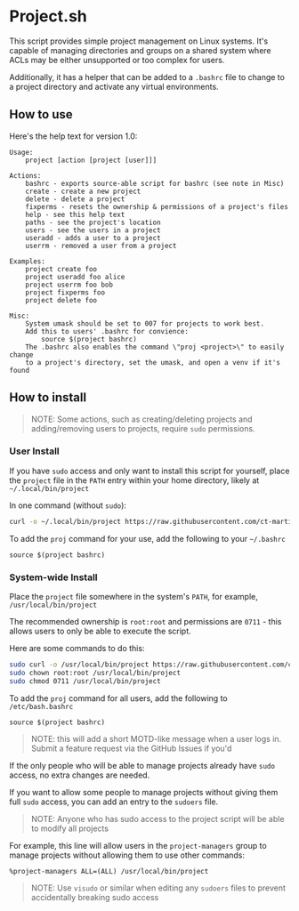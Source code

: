 # Project.sh

This script provides simple project management on Linux systems.
It's capable of managing directories and groups on a shared system where ACLs may be either unsupported or too complex for users.

Additionally, it has a helper that can be added to a `.bashrc` file to change to a project directory and activate any virtual environments.

## How to use

Here's the help text for version 1.0:

```
Usage:
    project [action [project [user]]]

Actions:
    bashrc - exports source-able script for bashrc (see note in Misc)
    create - create a new project
    delete - delete a project
    fixperms - resets the ownership & permissions of a project's files
    help - see this help text
    paths - see the project's location
    users - see the users in a project
    useradd - adds a user to a project
    userrm - removed a user from a project

Examples:
    project create foo
    project useradd foo alice
    project userrm foo bob
    project fixperms foo
    project delete foo

Misc:
    System umask should be set to 007 for projects to work best.
    Add this to users' .bashrc for convience:
        source $(project bashrc)
    The .bashrc also enables the command \"proj <project>\" to easily change
    to a project's directory, set the umask, and open a venv if it's found
```

## How to install

> NOTE: Some actions, such as creating/deleting projects and adding/removing users to projects, require `sudo` permissions.

### User Install

If you have `sudo` access and only want to install this script for yourself, place the `project` file in the `PATH` entry within your home directory, likely at `~/.local/bin/project`

In one command (without `sudo`):

```sh
curl -o ~/.local/bin/project https://raw.githubusercontent.com/ct-martin/project.sh/main/project
```

To add the `proj` command for your use, add the following to your `~/.bashrc`

```
source $(project bashrc)
```

### System-wide Install

Place the `project` file somewhere in the system's `PATH`, for example, `/usr/local/bin/project`

The recommended ownership is `root:root` and permissions are `0711` - this allows users to only be able to execute the script.

Here are some commands to do this:

```sh
sudo curl -o /usr/local/bin/project https://raw.githubusercontent.com/ct-martin/project.sh/main/project
sudo chown root:root /usr/local/bin/project
sudo chmod 0711 /usr/local/bin/project
```

To add the `proj` command for all users, add the following to `/etc/bash.bashrc`

```
source $(project bashrc)
```

> NOTE: this will add a short MOTD-like message when a user logs in.
> Submit a feature request via the GitHub Issues if you'd

If the only people who will be able to manage projects already have `sudo` access, no extra changes are needed.

If you want to allow some people to manage projects without giving them full `sudo` access, you can add an entry to the `sudoers` file.

> NOTE: Anyone who has sudo access to the project script will be able to modify all projects

For example, this line will allow users in the `project-managers` group to manage projects without allowing them to use other commands:

```
%project-managers ALL=(ALL) /usr/local/bin/project
```

> NOTE: Use `visudo` or similar when editing any `sudoers` files to prevent accidentally breaking sudo access
